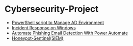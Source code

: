 # Cybersecurity-Project
  - [PowerShell script to Manage AD Environment](https://github.com/TayLuo/Cybersecurity-Project-with-PowerShell)
  - [Incident Response on Windows](https://github.com/TayLuo/Incident-Response-on-Windows)
  - [Automate Phishing Email Detection With Power Automate](https://github.com/TayLuo/Automate-Phishing-Email-Detection-with-Power-Automate)
  - [Honeypot-Sentinel(SIEM)](https://github.com/TayLuo/Honeypot---Sentinel)
